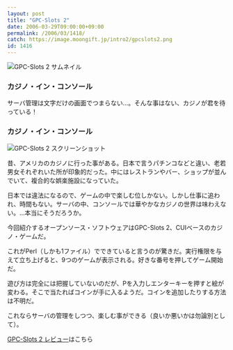 ```yaml
---
layout: post
title: "GPC-Slots 2"
date: 2006-03-29T09:00:00+09:00
permalink: /2006/03/1418/
catch: https://image.moongift.jp/intro2/gpcslots2.png
id: 1416
---
```

 ![GPC-Slots 2 サムネイル](https://image.moongift.jp/intro2/gpcslots2.t.png "GPC-Slots 2 サムネイル")
  

### カジノ・イン・コンソール
  
サーバ管理は文字だけの画面でつまらない…。そんな事はない、カジノが君を待っている！  
<!--more-->  

### カジノ・イン・コンソール
  

![GPC-Slots 2 スクリーンショット](https://image.moongift.jp/intro2/gpcslots2.png "GPC-Slots 2 スクリーンショット")

  

昔、アメリカのカジノに行った事がある。日本で言うパチンコなどと違い、老若男女それぞれいた所が印象的だった。中にはレストランやバー、ショップが並んでいて、複合的な娯楽施設になっていた。

  

日本では違法になるので、ゲームの中で楽しむ位しかない。しかし仕事に追われ、時間もない。サーバの中、コンソールでは華やかなカジノの世界は味わえない。…本当にそうだろうか。

  

今回紹介するオープンソース・ソフトウェアはGPC-Slots 2、CUIベースのカジノ・ゲームだ。

  

これがPerl（しかも1ファイル）でできていると言うのが驚きだ。実行権限を与えて立ち上げると、9つのゲームが表示される。好きな番号を押してゲーム開始だ。

  

遊び方は完全には把握していないのだが、Pを入力しエンターキーを押すと絵が変わる。そこで当たればコインが手に入るようだ。コインを追加したりする方法は不明だ。

  

これならサーバの管理をしつつ、楽しむ事ができる（良いか悪いかは勿論別として）。

  

[GPC-Slots 2 レビュー](http://oss.moongift.jp/review/i-1421.html)はこちら


